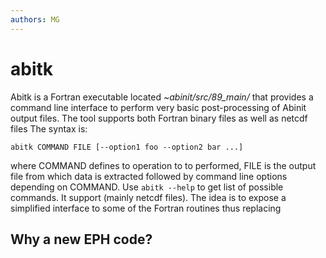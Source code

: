 ```yaml
---
authors: MG
---
```


# abitk

Abitk is a Fortran executable located *~abinit/src/89_main/* that provides
a command line interface to perform very basic post-processing of Abinit output files. 
The tool supports both Fortran binary files as well as netcdf files
The syntax is:

    abitk COMMAND FILE [--option1 foo --option2 bar ...]

where COMMAND defines to operation to to performed, FILE is the output file from which data is extracted followed by command line
options depending on COMMAND.
Use `abitk --help` to get list of possible commands.
It support (mainly netcdf files).
The idea is to expose a simplified interface to some of the Fortran routines thus replacing

## Why a new EPH code?

